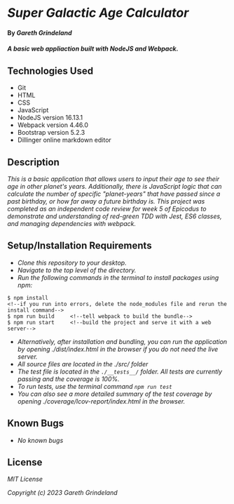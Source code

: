 # _Super Galactic Age Calculator_

#### By _**Gareth Grindeland**_

#### _A basic web appliaction built with NodeJS and Webpack._

## Technologies Used

* Git
* HTML
* CSS
* JavaScript
* NodeJS version 16.13.1
* Webpack version 4.46.0
* Bootstrap version 5.2.3
* Dillinger online markdown editor

## Description

_This is a basic application that allows users to input their age to see their age in other planet's years.  Additionally, there is JavaScript logic that can calculate the number of specific "planet-years" that have passed since a past birthday, or how far away a future birthday is. This project was completed as an independent code review for week 5 of Epicodus to demonstrate and understanding of red-green TDD with Jest, ES6 classes, and managing dependencies with webpack._

## Setup/Installation Requirements

* _Clone this repository to your desktop._
* _Navigate to the top level of the directory._
* _Run the following commands in the terminal to install packages using npm:_
```
$ npm install
<!--if you run into errors, delete the node_modules file and rerun the install command-->
$ npm run build     <!--tell webpack to build the bundle-->
$ npm run start     <!--build the project and serve it with a web server-->
```
* _Alternatively, after installation and bundling, you can run the application by opening ./dist/index.html in the browser if you do not need the live server._
* _All source files are located in the ./src/ folder_
* _The test file is located in the ```./__tests__/``` folder. All tests are currently passing and the coverage is 100%._
* _To run tests, use the terminal command ```npm run test```_
* _You can also see a more detailed summary of the test coverage by opening ./coverage/lcov-report/index.html in the browser._

## Known Bugs

* _No known bugs_

## License

_MIT License_

_Copyright (c) 2023 Gareth Grindeland_